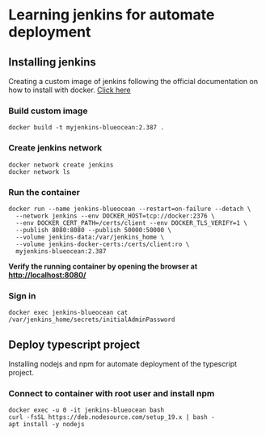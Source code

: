 # Learning jenkins for automate deployment

## Installing jenkins

Creating a custom image of jenkins following the official documentation on how to install with docker.
[Click here](https://www.jenkins.io/doc/book/installing/docker/)

### Build custom image

```
docker build -t myjenkins-blueocean:2.387 .
```

### Create jenkins network

```
docker network create jenkins
docker network ls
```

### Run the container

```
docker run --name jenkins-blueocean --restart=on-failure --detach \
  --network jenkins --env DOCKER_HOST=tcp://docker:2376 \
  --env DOCKER_CERT_PATH=/certs/client --env DOCKER_TLS_VERIFY=1 \
  --publish 8080:8080 --publish 50000:50000 \
  --volume jenkins-data:/var/jenkins_home \
  --volume jenkins-docker-certs:/certs/client:ro \
  myjenkins-blueocean:2.387
```

**Verify the running container by opening the browser at <http://localhost:8080/>**

### Sign in

```
docker exec jenkins-blueocean cat /var/jenkins_home/secrets/initialAdminPassword
```

## Deploy typescript project

Installing nodejs and npm for automate deployment of the typescript project.

### Connect to container with root user and install npm

```
docker exec -u 0 -it jenkins-blueocean bash
curl -fsSL https://deb.nodesource.com/setup_19.x | bash -
apt install -y nodejs
```
